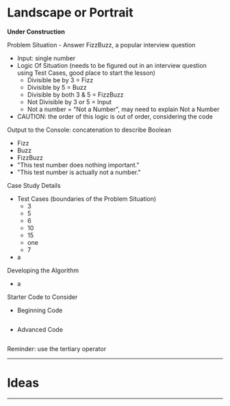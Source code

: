 # Landscape or Portrait

**Under Construction**

Problem Situation - Answer FizzBuzz, a popular interview question
- Input: single number
- Logic Of Situation (needs to be figured out in an interview question using Test Cases, good place to start the lesson)
  - Divisible be by 3 = Fizz
  - Divisible by 5 = Buzz
  - Divisible by both 3 & 5 = FizzBuzz
  - Not Divisible by 3 or 5 = Input
  - Not a number = "Not a Number", may need to explain Not a Number
- CAUTION: the order of this logic is out of order, considering the code

Output to the Console: concatenation to describe Boolean
- Fizz
- Buzz
- FizzBuzz
- "This test number does nothing important."
- "This test number is actually not a number."

Case Study Details
- Test Cases (boundaries of the Problem Situation)
  - 3
  - 5
  - 6
  - 10
  - 15
  - one
  - 7
- a

Developing the Algorithm
- a

Starter Code to Consider
- Beginning Code
```JavaScript


```

- Advanced Code
```JavaScript


```

Reminder: use the tertiary operator

---

# Ideas


---
